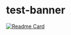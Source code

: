 # test-banner
[![Readme Card](https://github-readme-stats.vercel.app/api/pin/?username=Medvedevalaska&repo=github-readme-stats)](https://github.com/Medvedevalaska/github-readme-stats)
